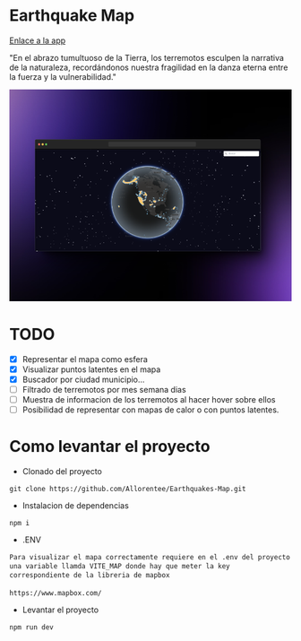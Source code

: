 # Earthquake Map

[Enlace a la app](earthquakes-map.vercel.app)

"En el abrazo tumultuoso de la Tierra, los terremotos esculpen la narrativa de la naturaleza, recordándonos nuestra fragilidad en la danza eterna entre la fuerza y la vulnerabilidad."


<img src='public/images/heatmap.png' alt='Mapa'/>

# TODO

- [x] Representar el mapa como esfera
- [x] Visualizar puntos latentes en el mapa
- [x] Buscador por ciudad municipio...
- [ ] Filtrado de terremotos por mes semana dias
- [ ] Muestra de informacion de los terremotos al hacer hover sobre ellos
- [ ] Posibilidad de representar con mapas de calor o con puntos latentes.

# Como levantar el proyecto

* Clonado del proyecto
  
```
git clone https://github.com/Allorentee/Earthquakes-Map.git
```

* Instalacion de dependencias
  
```
npm i
```

* .ENV

```
Para visualizar el mapa correctamente requiere en el .env del proyecto una variable llamda VITE_MAP donde hay que meter la key correspondiente de la libreria de mapbox

https://www.mapbox.com/
```


* Levantar el proyecto
  
```
npm run dev
```

